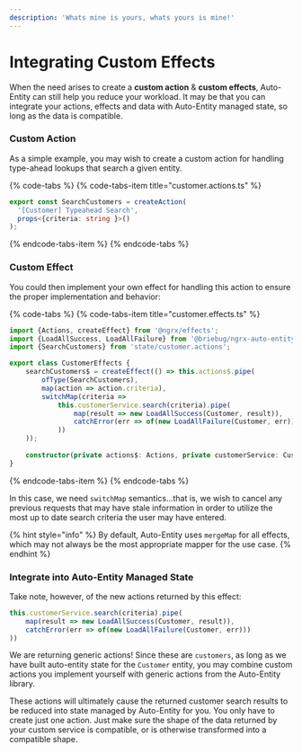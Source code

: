 ```yaml
---
description: 'Whats mine is yours, whats yours is mine!'
---
```


# Integrating Custom Effects

When the need arises to create a **custom action** & **custom effects**, Auto-Entity can still help you reduce your workload. It may be that you can integrate your actions, effects and data with Auto-Entity managed state, so long as the data is compatible. 

### Custom Action

As a simple example, you may wish to create a custom action for handling type-ahead lookups that search a given entity. 

{% code-tabs %}
{% code-tabs-item title="customer.actions.ts" %}
```typescript
export const SearchCustomers = createAction(
  '[Customer] Typeahead Search',
  props<{criteria: string }>()
);
```
{% endcode-tabs-item %}
{% endcode-tabs %}

### Custom Effect

You could then implement your own effect for handling this action to ensure the proper implementation and behavior:

{% code-tabs %}
{% code-tabs-item title="customer.effects.ts" %}
```typescript
import {Actions, createEffect} from '@ngrx/effects';
import {LoadAllSuccess, LoadAllFailure} from '@briebug/ngrx-auto-entity';
import {SearchCustomers} from 'state/customer.actions';

export class CustomerEffects {
    searchCustomers$ = createEffect(() => this.actions$.pipe(
        ofType(SearchCustomers),
        map(action => action.criteria),
        switchMap(criteria => 
            this.customerService.search(criteria).pipe(
                map(result => new LoadAllSuccess(Customer, result)),
                catchError(err => of(new LoadAllFailure(Customer, err)))
            ))
    ));
    
    constructor(private actions$: Actions, private customerService: CustomerService) {}
}
```
{% endcode-tabs-item %}
{% endcode-tabs %}

In this case, we need `switchMap` semantics...that is, we wish to cancel any previous requests that may have stale information in order to utilize the most up to date search criteria the user may have entered. 

{% hint style="info" %}
By default, Auto-Entity uses `mergeMap` for all effects, which may not always be the most appropriate mapper for the use case.
{% endhint %}

### Integrate into Auto-Entity Managed State

Take note, however, of the new actions returned by this effect:

```typescript
this.customerService.search(criteria).pipe(
    map(result => new LoadAllSuccess(Customer, result)),
    catchError(err => of(new LoadAllFailure(Customer, err)))
))
```

We are returning generic actions! Since these are `customers`, as long as we have built auto-entity state for the `Customer` entity, you may combine custom actions you implement yourself with generic actions from the Auto-Entity library. 

These actions will ultimately cause the returned customer search results to be reduced into state managed by Auto-Entity for you. You only have to create just one action. Just make sure the shape of the data returned by your custom service is compatible, or is otherwise transformed into a compatible shape.

